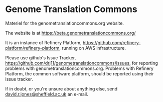 # Genome Translation Commons

Materiel for the genometranslationcommons.org website.

The website is at https://beta.genometranslationcommons.org/

It is an instance of Refinery Platform, https://github.com/refinery-platform/refinery-platform, running on AWS infrastructure.

Please use github's Issue Tracker, https://github.com/drj11/genometranslationcommons/issues,
for reporting problems with genometranslationcommons.org.
Problems with Refinery Platform, the common software platform, should be reported using their issue tracker.

If in doubt, or you're unsure about anything else, send david.r.jones@sheffield.ac.uk an e-mail.
